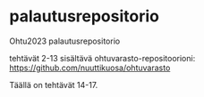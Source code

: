 # palautusrepositorio
Ohtu2023 palautusrepositorio

tehtävät 2-13 sisältävä ohtuvarasto-repositoorioni:
https://github.com/nuuttikuosa/ohtuvarasto

Täällä on tehtävät 14-17.

